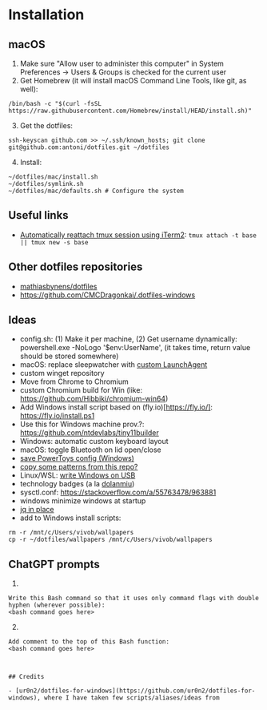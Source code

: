 # Installation

## macOS

1. Make sure "Allow user to administer this computer" in System Preferences → Users & Groups is checked for the current user
2. Get Homebrew (it will install macOS Command Line Tools, like git, as well):

```console
/bin/bash -c "$(curl -fsSL https://raw.githubusercontent.com/Homebrew/install/HEAD/install.sh)"
```

3. Get the dotfiles:

```console
ssh-keyscan github.com >> ~/.ssh/known_hosts; git clone git@github.com:antoni/dotfiles.git ~/dotfiles
```

4. Install:

```console
~/dotfiles/mac/install.sh
~/dotfiles/symlink.sh
~/dotfiles/mac/defaults.sh # Configure the system
```

## Useful links

- [Automatically reattach tmux session using iTerm2](https://coderwall.com/p/-mumdg/automatically-reattach-tmux-session-using-iterm2): `tmux attach -t base || tmux new -s base`

## Other dotfiles repositories

- [mathiasbynens/dotfiles](https://github.com/mathiasbynens/dotfiles)
- https://github.com/CMCDragonkai/.dotfiles-windows

## Ideas

- config.sh: (1) Make it per machine, (2) Get username dynamically: powershell.exe -NoLogo '$env:UserName', (it takes time, return value should be stored somewhere)
- macOS: replace sleepwatcher with [custom LaunchAgent](https://github.com/alb12-la/KBOS/tree/master)
- custom winget repository
- Move from Chrome to Chromium
- custom Chromium build for Win (like: https://github.com/Hibbiki/chromium-win64)
- Add Windows install script based on (fly.io)[https://fly.io/]: https://fly.io/install.ps1
- Use this for Windows machine prov.?: https://github.com/ntdevlabs/tiny11builder
- Windows: automatic custom keyboard layout
- macOS: toggle Bluetooth on lid open/close
- [save PowerToys config (Windows)](https://github.com/microsoft/PowerToys/issues/3004#issuecnt-638686691)
- [copy some patterns from this repo?](https://github.com/ur0n2/dotfiles-for-windows)
- Linux/WSL: [write Windows on USB](https://github.com/WoeUSB/WoeUSB-ng)
- technology badges (a la [dolanmiu](https://github.com/dolanmiu))
- sysctl.conf: https://stackoverflow.com/a/55763478/963881
- windows minimize windows at startup
- [jq in place](https://stackoverflow.com/questions/36565295/jq-to-replace-text-directly-on-file-like-sed-i?noredirect=1&lq=1)
- add to Windows install scripts:

```console
rm -r /mnt/c/Users/vivob/wallpapers
cp -r ~/dotfiles/wallpapers /mnt/c/Users/vivob/wallpapers
```

## ChatGPT prompts

1.

```text
Write this Bash command so that it uses only command flags with double hyphen (wherever possible):
<bash command goes here>
```

2.

```text
Add comment to the top of this Bash function:
<bash command goes here>



## Credits

- [ur0n2/dotfiles-for-windows](https://github.com/ur0n2/dotfiles-for-windows), where I have taken few scripts/aliases/ideas from
```

